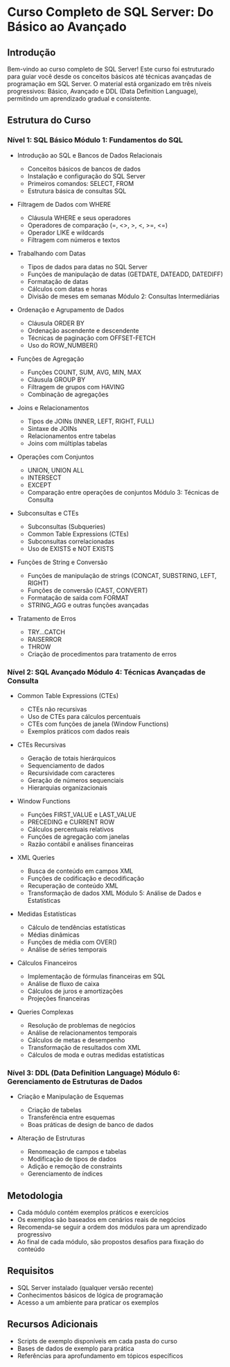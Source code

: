 # Curso Completo de SQL Server: Do Básico ao Avançado
## Introdução
Bem-vindo ao curso completo de SQL Server! Este curso foi estruturado para guiar você desde os conceitos básicos até técnicas avançadas de programação em SQL Server. O material está organizado em três níveis progressivos: Básico, Avançado e DDL (Data Definition Language), permitindo um aprendizado gradual e consistente.

## Estrutura do Curso
### Nível 1: SQL Básico Módulo 1: Fundamentos do SQL
- Introdução ao SQL e Bancos de Dados Relacionais
  
  - Conceitos básicos de bancos de dados
  - Instalação e configuração do SQL Server
  - Primeiros comandos: SELECT, FROM
  - Estrutura básica de consultas SQL
- Filtragem de Dados com WHERE
  
  - Cláusula WHERE e seus operadores
  - Operadores de comparação (=, <>, >, <, >=, <=)
  - Operador LIKE e wildcards
  - Filtragem com números e textos
- Trabalhando com Datas
  
  - Tipos de dados para datas no SQL Server
  - Funções de manipulação de datas (GETDATE, DATEADD, DATEDIFF)
  - Formatação de datas
  - Cálculos com datas e horas
  - Divisão de meses em semanas Módulo 2: Consultas Intermediárias
- Ordenação e Agrupamento de Dados
  
  - Cláusula ORDER BY
  - Ordenação ascendente e descendente
  - Técnicas de paginação com OFFSET-FETCH
  - Uso do ROW_NUMBER()
- Funções de Agregação
  
  - Funções COUNT, SUM, AVG, MIN, MAX
  - Cláusula GROUP BY
  - Filtragem de grupos com HAVING
  - Combinação de agregações
- Joins e Relacionamentos
  
  - Tipos de JOINs (INNER, LEFT, RIGHT, FULL)
  - Sintaxe de JOINs
  - Relacionamentos entre tabelas
  - Joins com múltiplas tabelas
- Operações com Conjuntos
  
  - UNION, UNION ALL
  - INTERSECT
  - EXCEPT
  - Comparação entre operações de conjuntos Módulo 3: Técnicas de Consulta
- Subconsultas e CTEs
  
  - Subconsultas (Subqueries)
  - Common Table Expressions (CTEs)
  - Subconsultas correlacionadas
  - Uso de EXISTS e NOT EXISTS
- Funções de String e Conversão
  
  - Funções de manipulação de strings (CONCAT, SUBSTRING, LEFT, RIGHT)
  - Funções de conversão (CAST, CONVERT)
  - Formatação de saída com FORMAT
  - STRING_AGG e outras funções avançadas
- Tratamento de Erros
  
  - TRY...CATCH
  - RAISERROR
  - THROW
  - Criação de procedimentos para tratamento de erros
### Nível 2: SQL Avançado Módulo 4: Técnicas Avançadas de Consulta
- Common Table Expressions (CTEs)
  
  - CTEs não recursivas
  - Uso de CTEs para cálculos percentuais
  - CTEs com funções de janela (Window Functions)
  - Exemplos práticos com dados reais
- CTEs Recursivas
  
  - Geração de totais hierárquicos
  - Sequenciamento de dados
  - Recursividade com caracteres
  - Geração de números sequenciais
  - Hierarquias organizacionais
- Window Functions
  
  - Funções FIRST_VALUE e LAST_VALUE
  - PRECEDING e CURRENT ROW
  - Cálculos percentuais relativos
  - Funções de agregação com janelas
  - Razão contábil e análises financeiras
- XML Queries
  
  - Busca de conteúdo em campos XML
  - Funções de codificação e decodificação
  - Recuperação de conteúdo XML
  - Transformação de dados XML Módulo 5: Análise de Dados e Estatísticas
- Medidas Estatísticas
  
  - Cálculo de tendências estatísticas
  - Médias dinâmicas
  - Funções de média com OVER()
  - Análise de séries temporais
- Cálculos Financeiros
  
  - Implementação de fórmulas financeiras em SQL
  - Análise de fluxo de caixa
  - Cálculos de juros e amortizações
  - Projeções financeiras
- Queries Complexas
  
  - Resolução de problemas de negócios
  - Análise de relacionamentos temporais
  - Cálculos de metas e desempenho
  - Transformação de resultados com XML
  - Cálculos de moda e outras medidas estatísticas
### Nível 3: DDL (Data Definition Language) Módulo 6: Gerenciamento de Estruturas de Dados
- Criação e Manipulação de Esquemas
  
  - Criação de tabelas
  - Transferência entre esquemas
  - Boas práticas de design de banco de dados
- Alteração de Estruturas
  
  - Renomeação de campos e tabelas
  - Modificação de tipos de dados
  - Adição e remoção de constraints
  - Gerenciamento de índices
## Metodologia
- Cada módulo contém exemplos práticos e exercícios
- Os exemplos são baseados em cenários reais de negócios
- Recomenda-se seguir a ordem dos módulos para um aprendizado progressivo
- Ao final de cada módulo, são propostos desafios para fixação do conteúdo
## Requisitos
- SQL Server instalado (qualquer versão recente)
- Conhecimentos básicos de lógica de programação
- Acesso a um ambiente para praticar os exemplos
## Recursos Adicionais
- Scripts de exemplo disponíveis em cada pasta do curso
- Bases de dados de exemplo para prática
- Referências para aprofundamento em tópicos específicos